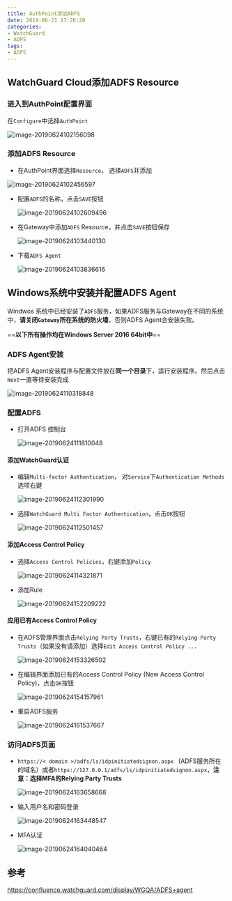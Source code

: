 ```yaml
---
title: AuthPoint添加ADFS
date: 2019-06-21 17:26:20
categories:
- WatchGuard
- ADFS
tags:
- ADFS
---
```


## WatchGuard Cloud添加ADFS Resource

### 进入到AuthPoint配置界面

在`Configure`中选择`AuthPoint`

![image-20190624102156098](http://ww2.sinaimg.cn/large/006tNc79gy1g4c16ygc00j30uu0gemyp.jpg)

### 添加ADFS Resource

- 在AuthPoint界面选择`Resource`， 选择`ADFS`并添加

![image-20190624102456597](http://ww2.sinaimg.cn/large/006tNc79gy1g4c1a15eqaj30s20f2jsp.jpg)

- 配置`ADFS`的名称，点击`SAVE`按钮

  ![image-20190624102609496](http://ww2.sinaimg.cn/large/006tNc79gy1g4c1bajv6ej31200b60t8.jpg)

- 在Gateway中添加`ADFS` Resource，并点击`SAVE`按钮保存

  ![image-20190624103440130](http://ww4.sinaimg.cn/large/006tNc79gy1g4c1k5j26oj30yr0u077g.jpg)

- 下载`ADFS Agent`

  ![image-20190624103836616](http://ww3.sinaimg.cn/large/006tNc79gy1g4c1o8z6v5j31ay0f6jta.jpg)



## Windows系统中安装并配置ADFS Agent

Windwos 系统中已经安装了`ADFS`服务，如果ADFS服务与Gateway在不同的系统中，**请关闭`Gateway`所在系统的防火墙**，否则ADFS Agent会安装失败。

==**以下所有操作均在Windows Server 2016 64bit中**==

### ADFS Agent安装

把ADFS Agent安装程序与配置文件放在**同一个目录**下，运行安装程序。然后点击`Next`一直等待安装完成

 ![image-20190624110318848](http://ww3.sinaimg.cn/large/006tNc79gy1g4c2dyhpm4j30du0at74n.jpg)

### 配置ADFS

- 打开ADFS 控制台

  ![image-20190624111810048](http://ww4.sinaimg.cn/large/006tNc79gy1g4c2texjd9j30sb0jkacv.jpg)

#### 添加WatchGuard认证

- 编辑`Multi-factor Authentication`， 对`Service`下`Authentication Methods`选项右键

  ![image-20190624112301990](http://ww3.sinaimg.cn/large/006tNc79gy1g4c2ygwbb9j30s30k10un.jpg)

- 选择`WatchGuard Multi Factor Authentication`，点击`OK`按钮

    ![image-20190624112501457](http://ww2.sinaimg.cn/large/006tNc79ly1g4c30klf9tj30di0hwmxi.jpg)

#### 添加Access Control Policy

- 选择`Access Control Policies`，右键添加`Policy`

  ![image-20190624114321871](http://ww4.sinaimg.cn/large/006tNc79gy1g4c3jn470vj30ry0jzwg4.jpg)
  
- 添加Rule

  ![image-20190624152209222](http://ww3.sinaimg.cn/large/006tNc79gy1g4c9va84wyj30s90jvq5c.jpg)

#### 应用已有Access Control Policy

- 在ADFS管理界面点击`Relying Party Trusts`，右键已有的`Relying Party Trusts`（如果没有请添加）选择`Edit Access Control Policy ...`

  ![image-20190624153326502](http://ww2.sinaimg.cn/large/006tNc79gy1g4ca70nfmcj30s90k1tan.jpg)

- 在编辑界面添加已有的Access Control Policy (New Access Control Policy)，点击`OK`按钮

  ![image-20190624154157961](http://ww2.sinaimg.cn/large/006tNc79gy1g4cafw0ph8j30rr0jaq54.jpg)
  
- 重启ADFS服务

  ![image-20190624161537667](http://ww2.sinaimg.cn/large/006tNc79gy1g4cbewxty3j30ry0ixabw.jpg)

### 访问ADFS页面

- `https://< domain >/adfs/ls/idpinitiatedsignon.aspx ` (ADFS服务所在的域名）或者`https://127.0.0.1/adfs/ls/idpinitiatedsignon.aspx`，**注意：选择MFA的Relying Party Trusts**

  ![image-20190624163658668](http://ww3.sinaimg.cn/large/006tNc79gy1g4cc14k71oj30s80kbdiw.jpg)

- 输入用户名和密码登录

  ![image-20190624163448547](http://ww2.sinaimg.cn/large/006tNc79gy1g4cbyvjkdvj30sb0kc77b.jpg)

- MFA认证

  ![image-20190624164040464](http://ww3.sinaimg.cn/large/006tNc79gy1g4cc5717a2j30s90katce.jpg)

## 参考

https://confluence.watchguard.com/display/WGQA/ADFS+agent